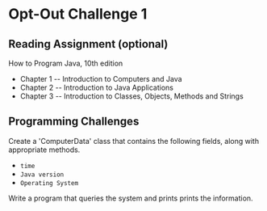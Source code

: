 # Opt-Out Challenge 1


## Reading Assignment (optional)

How to Program Java, 10th edition
 * Chapter 1 -- Introduction to Computers and Java
 * Chapter 2 -- Introduction to Java Applications
 * Chapter 3 -- Introduction to Classes, Objects, Methods and Strings


## Programming Challenges

Create a 'ComputerData' class that contains the following fields, along with appropriate methods.
 * ```time```
 * ```Java version```
 * ```Operating System```
 
Write a program that queries the system and prints prints the information.
